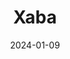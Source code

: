 ---  
layout: startup_page  
title: "Xaba"  
id: "xaba.ai"  
permalink: "/xabaxaba.ai01092024/"  
website: "https://www.xaba.ai/"  
funding_round: "Seed+"  
funding_amount: "$2M"  
investors: "BDC Capital’s Deep Tech Venture Fund, Hitachi Ventures, Hazelview Ventures"  
about: "Xaba develops AI-powered software solutions to automate sustainable manufacturing. Its xCognition platform uses machine learning to program and deploy industrial robots, increasing accuracy and reducing costs. This allows for self-programming robots and seamless human-robot collaboration."  
markets: "Industrial Artificial Intelligence, Robotics, Manufacturing, Software Development, Artificial Intelligence (AI)"  
hq: "Toronto, Ontario, Canada"  
founded_year: "2022"  
linkedin: "https://www.linkedin.com/company/xaba-inc"  
twitter: ""  
instagram: ""  
facebook: ""  
crunchbase: "https://www.crunchbase.com/organization/xaba"  
pitchbook: "https://pitchbook.com/profiles/company/520034-68"  

date_display: "09-Jan-2024"  
date: "2024-01-09"

# SEO Optimization  
meta_title: "Xaba - Seed+ Funding ($2M)"  
meta_description: "Xaba, Xaba develops AI-powered software solutions to automate sustainable manufacturing. Its xCognition platform uses machine learning to program and deploy..."  
meta_keywords: "Xaba, Industrial Artificial Intelligence, Robotics, Manufacturing, Software Development, Artificial Intelligence (AI), Seed+ funding"  
canonical_url: "https://startup.projectstartups.com/xabaxaba.ai01092024/"  
---